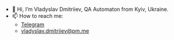 - 👋 Hi, I’m Vladyslav Dmitriiev, QA Automaton from Kyiv, Ukraine.
- 📫 How to reach me:
  - [Telegram](https://t.me/VladyslavDmitriiev)
  - vladyslav.dmitriiev@pm.me
  
